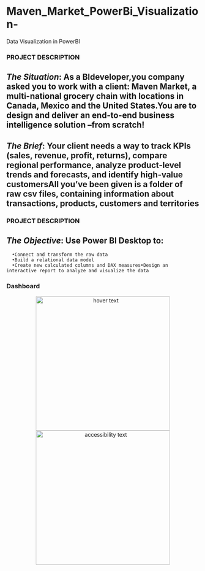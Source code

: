 # Maven_Market_PowerBi_Visualization-
Data Visualization in PowerBI 

### PROJECT DESCRIPTION

## *The Situation*: As a BIdeveloper,you company asked you to work with a client: Maven Market, a multi-national grocery chain with locations in Canada, Mexico and the United States.You are to design and deliver an end-to-end business intelligence solution –from scratch!

## *The  Brief*: Your client needs a way to track KPIs (sales, revenue, profit, returns), compare regional performance, analyze product-level trends and forecasts, and identify high-value customersAll you’ve been given is a folder of raw csv files, containing information about transactions, products, customers and territories

### PROJECT DESCRIPTION
## *The Objective*: Use Power BI Desktop to: 
      •Connect and transform the raw data
      •Build a relational data model
      •Create new calculated columns and DAX measures•Design an interactive report to analyze and visualize the data
      
  ### Dashboard 


<p align="center">
  <img src="your_relative_path_here" width="350" title="hover text">
  <img src="your_relative_path_here_number_2_large_name" width="350" alt="accessibility text">
</p>
